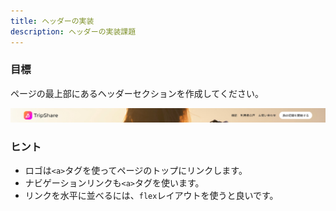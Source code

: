 ```yaml
---
title: ヘッダーの実装
description: ヘッダーの実装課題
---
```


### 目標

ページの最上部にあるヘッダーセクションを作成してください。

![ヘッダー](../img/ヘッダー.png)

### ヒント

- ロゴは`<a>`タグを使ってページのトップにリンクします。
- ナビゲーションリンクも`<a>`タグを使います。
- リンクを水平に並べるには、`flex`レイアウトを使うと良いです。
